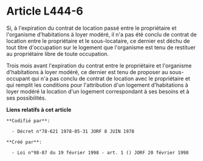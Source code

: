 # Article L444-6

Si, à l'expiration du contrat de location passé entre le propriétaire et l'organisme d'habitations à loyer modéré, il n'a pas
été conclu de contrat de location entre le propriétaire et le sous-locataire, ce dernier est déchu de tout titre d'occupation
sur le logement que l'organisme est tenu de restituer au propriétaire libre de toute occupation.

Trois mois avant l'expiration du contrat entre le propriétaire et l'organisme d'habitations à loyer modéré, ce dernier est
tenu de proposer au sous-occupant qui n'a pas conclu de contrat de location avec le propriétaire et qui remplit les
conditions pour l'attribution d'un logement d'habitations à loyer modéré la location d'un logement correspondant à ses
besoins et à ses possibilités.

**Liens relatifs à cet article**

	**Codifié par**:

	  - Décret n°78-621 1978-05-31 JORF 8 JUIN 1978

	**Créé par**:

	  - Loi n°98-87 du 19 février 1998 - art. 1 () JORF 20 février 1998
